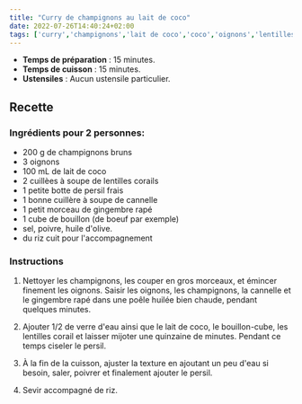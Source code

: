 ```yaml
---
title: "Curry de champignons au lait de coco"
date: 2022-07-26T14:40:24+02:00
tags: ['curry','champignons','lait de coco','coco','oignons','lentilles corails','persil','cannelle','gingembre','riz','végétarien','vegan']
---
```


- **Temps de préparation** : 15 minutes.
- **Temps de cuisson** : 15 minutes.
- **Ustensiles** : Aucun ustensile particulier.


## Recette

### Ingrédients pour 2 personnes:

- 200 g de champignons bruns
- 3 oignons
- 100 mL de lait de coco
- 2 cuillèes à soupe de lentilles corails
- 1 petite botte de persil frais
- 1 bonne cuillère à soupe de cannelle
- 1 petit morceau de gingembre rapé
- 1 cube de bouillon (de boeuf par exemple)
- sel, poivre, huile d'olive.
- du riz cuit pour l'accompagnement

### Instructions

1. Nettoyer les champignons, les couper en gros morceaux, et émincer finement les oignons. 
Saisir les oignons, les champignons, la cannelle et le gingembre rapé dans une poêle huilée bien chaude, pendant quelques minutes.

2. Ajouter 1/2 de verre d'eau ainsi que le lait de coco, le bouillon-cube, les lentilles corail et laisser mijoter une quinzaine de minutes. Pendant ce temps ciseler le persil.

3. À la fin de la cuisson, ajuster la texture en ajoutant un peu d'eau si besoin, saler, poivrer et finalement ajouter le persil.

4. Sevir accompagné de riz.






